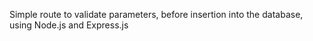 Simple route to validate parameters, before insertion into the database, using Node.js and Express.js
